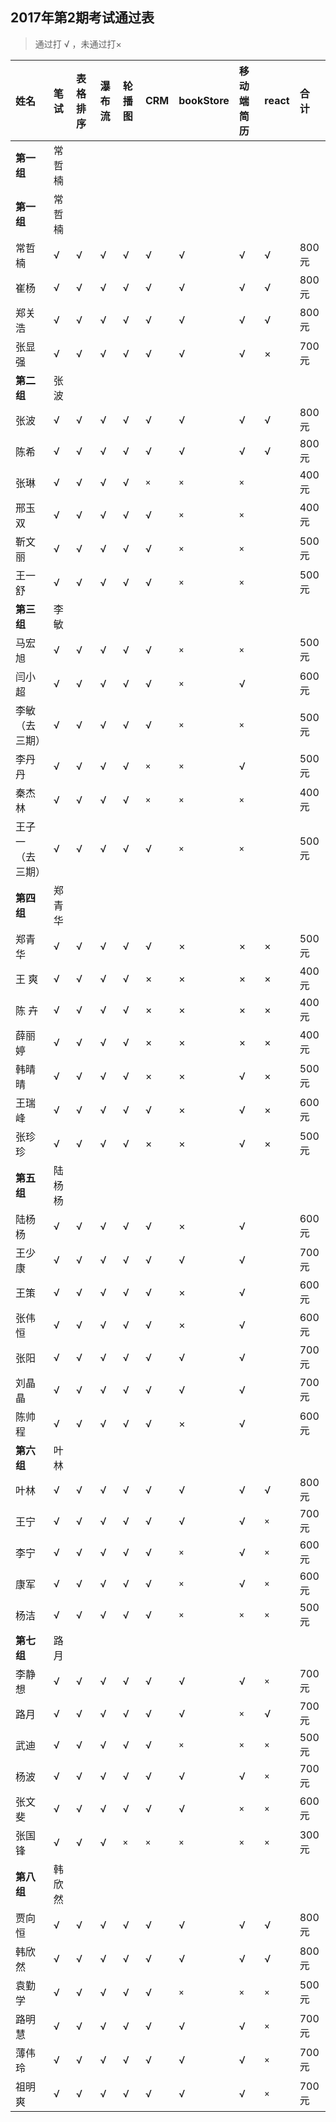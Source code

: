 ##  2017年第2期考试通过表
>  通过打 √ ，未通过打×

|姓名|笔试|表格排序|瀑布流|轮播图|CRM|bookStore|移动端简历|react|合 计|
|:----|:----|:----|:----|:----|:----|:----|:----|:----|:-----|
|**第一组**|常哲楠| | | | | | | | |
|**第一组**|常哲楠| | | | | | | | |
|常哲楠| √|√ |√ |√ | √|√ |√ |√|800元 |
|崔杨| √|√ |√ |√ | √|√ |√ |√|800元 |
|郑关浩| √|√ |√ |√ | √|√ |√ |√| 800元|
|张显强| √|√ |√ |√ | √|√ |√  |×|700元 |
|**第二组**|张波| | | | | | ||
|张波|√|√|√|√|√|√|√|√|800元|
|陈希|√|√|√|√|√|√|√|√|800元|
|张琳|√|√|√|√|`×`|`×`|`×`||400元|
|邢玉双|√|√|√|√|√|`×`|`×`||400元|
|靳文丽|√|√|√|√|√|`×`|`×`||500元|
|王一舒|√|√|√|√|√|`×`|`×`||500元|
|**第三组**|李敏| | | | | | ||
|马宏旭|√|√|√|√|√|`×`|`×`||500元|
|闫小超|√|√|√|√|√|`×`|√||600元|
|李敏（去三期）|√|√|√|√|√|`×`|`×`||500元|
|李丹丹|√|√|√|√|`×`|`×`|√||500元|
|秦杰林|√|√|√|√|`×`|`×`|`×`||400元|
|王子一（去三期）|√|√|√|√|√|`×`|`×`||500元|
|**第四组**|郑青华| | | | | |||
|郑青华|√|√|√|√|√|×|×|×|500元|
|王 爽  |√|√|√|√|×|×|×|×|400元|
|陈 卉  |√|√|√|√|×|×|×|×|400元|
|薛丽婷|√|√|√|√|×|×|×|×|400元|
|韩晴晴|√|√|√|√|×|×|√|×|500元|
|王瑞峰|√|√|√|√|√|×|√|×|600元|
|张珍珍|√|√|√|√|×|×|√|×|500元|
|**第五组**|陆杨杨|
|陆杨杨|√|√|√|√|√|×|√||600元
|王少康|√|√|√|√|√|√|√||700元
|王策|√|√|√|√|√|×|√||600元
|张伟恒|√|√|√|√|√|×|√||600元
|张阳|√|√|√|√|√|√|√||700元
|刘晶晶|√|√|√|√|√|√|√||700元
|陈帅程|√|√|√|√|√|×|√||600元
|**第六组**|叶林| | | | | | ||
|叶林|√|√|√|√|√|√|√|√|800元|
|王宁|√|√|√|√|√|√|√|`×`|700元|
|李宁|√|√|√|√|√|`×`|√|`×`|600元|
|康军|√|√|√|√|√|`×`|√|`×`|600元|
|杨洁|√|√|√|√|√|`×`|`×`|`×`|500元|
|**第七组**|路月| | | | | | ||
|李静想|√|√|√|√|√|√|√|`×`|700元|
|路月|√|√|√|√|√|√|`×`|√|700元|
|武迪|√|√|√|√|√|`×`|`×`|`×`|500元|
|杨波|√|√|√|√|√|√|√|`×`|700元|
|张文斐|√|√|√|√|√|√|`×`|`×`|600元|
|张国锋|√|√|√|`×`|`×`|`×`|`×`|`×`|300元|
|**第八组**|韩欣然| | | | | | ||
|贾向恒|√|√|√|√|√|√|√|√|800元|
|韩欣然|√|√|√|√|√|√|√|√|800元|
|袁勤学|√|√|√|√|√|`×`|`×`|`×`|500元|
|路明慧|√|√|√|√|√|√|√|`×`|700元|
|薄伟玲|√|√|√|√|√|√|√|`×`|700元|
|祖明爽|√|√|√|√|√|√|√|`×`|700元|


